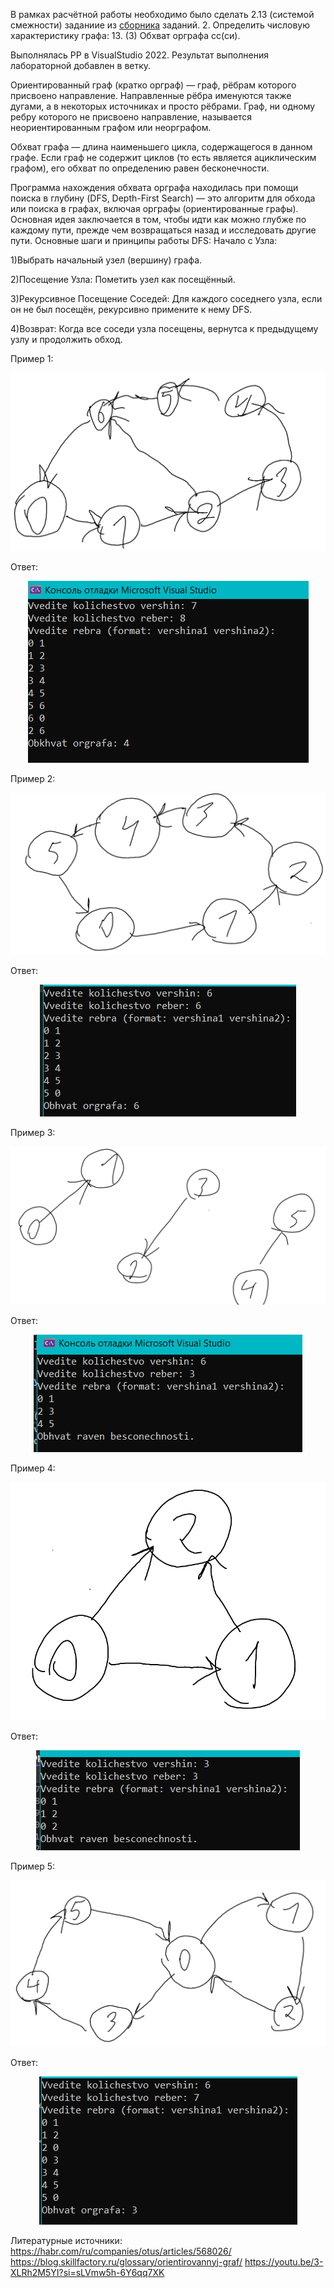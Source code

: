 В рамках расчётной работы необходимо было сделать 2.13 (системой смежности) заданиие из  [сборника](https://drive.google.com/file/d/1-rSQZex8jW-2DlY2kko18gU1oUAtEGHl/view) заданий.
2. Определить числовую характеристику графа: 13. (3) Обхват орграфа cc(си).

Выполнялась  РР в VisualStudio 2022. Результат выполнения лабораторной добавлен в ветку.

Ориентированный граф (кратко орграф) — граф, рёбрам которого присвоено направление. Направленные рёбра именуются также дугами, а в некоторых источниках и просто рёбрами. Граф, ни одному ребру которого не присвоено направление, называется неориентированным графом или неорграфом.

Обхват графа — длина наименьшего цикла, содержащегося в данном графе. Если граф не содержит циклов (то есть является ациклическим графом), его обхват по определению равен бесконечности. 

Программа нахождения обхвата орграфа находилась при помощи поиска в глубину (DFS, Depth-First Search) — это алгоритм для обхода или поиска в графах, включая орграфы (ориентированные графы). Основная идея заключается в том, чтобы идти как можно глубже по каждому пути, прежде чем возвращаться назад и исследовать другие пути. 
Основные шаги и принципы работы DFS: Начало с Узла: 

1)Выбрать начальный узел (вершину) графа.

2)Посещение Узла: Пометить узел как посещённый.

3)Рекурсивное Посещение Соседей: Для каждого соседнего узла, если он не был посещён, рекурсивно примените к нему DFS.

4)Возврат: Когда все соседи узла посещены, вернутса к предыдущему узлу и продолжить обход.



 Пример 1:
 <p  align="center"><img src="picks/1.png" ></p>

 Ответ:
 <p  align="center"><img src="picks/2.png" ></p>


 Пример 2:
 <p  align="center"><img src="picks/3.png" ></p>

 Ответ:
 <p  align="center"><img src="picks/4.png" ></p>


 Пример 3:
 <p  align="center"><img src="picks/5.png" ></p>

 Ответ:
 <p  align="center"><img src="picks/6.png" ></p>


 Пример 4:
 <p  align="center"><img src="picks/7.png" ></p>

 Ответ:
 <p  align="center"><img src="picks/8.png" ></p>


 Пример 5:
 <p  align="center"><img src="picks/9.png" ></p>

 Ответ:
 <p  align="center"><img src="picks/10.png" ></p>



Литературные источники:
https://habr.com/ru/companies/otus/articles/568026/
https://blog.skillfactory.ru/glossary/orientirovannyj-graf/
https://youtu.be/3-XLRh2M5YI?si=sLVmw5h-6Y6qq7XK


